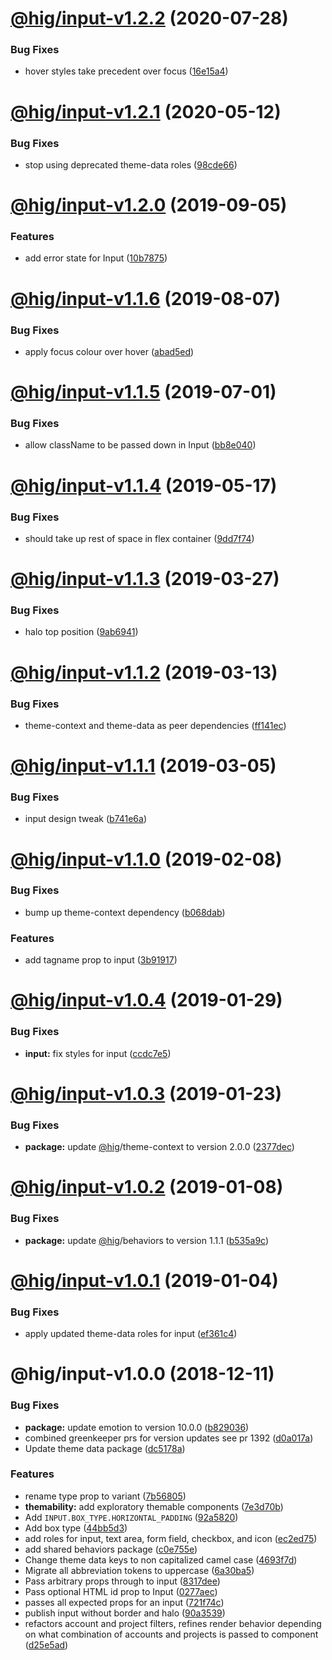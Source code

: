# [@hig/input-v1.2.2](https://github.com/Autodesk/hig/compare/@hig/input@1.2.1...@hig/input@1.2.2) (2020-07-28)


### Bug Fixes

* hover styles take precedent over focus ([16e15a4](https://github.com/Autodesk/hig/commit/16e15a4))

# [@hig/input-v1.2.1](https://github.com/Autodesk/hig/compare/@hig/input@1.2.0...@hig/input@1.2.1) (2020-05-12)


### Bug Fixes

* stop using deprecated theme-data roles ([98cde66](https://github.com/Autodesk/hig/commit/98cde66))

# [@hig/input-v1.2.0](https://github.com/Autodesk/hig/compare/@hig/input@1.1.6...@hig/input@1.2.0) (2019-09-05)


### Features

* add error state for Input ([10b7875](https://github.com/Autodesk/hig/commit/10b7875))

# [@hig/input-v1.1.6](https://github.com/Autodesk/hig/compare/@hig/input@1.1.5...@hig/input@1.1.6) (2019-08-07)


### Bug Fixes

* apply focus colour over hover ([abad5ed](https://github.com/Autodesk/hig/commit/abad5ed))

# [@hig/input-v1.1.5](https://github.com/Autodesk/hig/compare/@hig/input@1.1.4...@hig/input@1.1.5) (2019-07-01)


### Bug Fixes

* allow className to be passed down in Input ([bb8e040](https://github.com/Autodesk/hig/commit/bb8e040))

# [@hig/input-v1.1.4](https://github.com/Autodesk/hig/compare/@hig/input@1.1.3...@hig/input@1.1.4) (2019-05-17)


### Bug Fixes

* should take up rest of space in flex container ([9dd7f74](https://github.com/Autodesk/hig/commit/9dd7f74))

# [@hig/input-v1.1.3](https://github.com/Autodesk/hig/compare/@hig/input@1.1.2...@hig/input@1.1.3) (2019-03-27)


### Bug Fixes

* halo top position ([9ab6941](https://github.com/Autodesk/hig/commit/9ab6941))

# [@hig/input-v1.1.2](https://github.com/Autodesk/hig/compare/@hig/input@1.1.1...@hig/input@1.1.2) (2019-03-13)


### Bug Fixes

* theme-context and theme-data as peer dependencies ([ff141ec](https://github.com/Autodesk/hig/commit/ff141ec))

# [@hig/input-v1.1.1](https://github.com/Autodesk/hig/compare/@hig/input@1.1.0...@hig/input@1.1.1) (2019-03-05)


### Bug Fixes

* input design tweak ([b741e6a](https://github.com/Autodesk/hig/commit/b741e6a))

# [@hig/input-v1.1.0](https://github.com/Autodesk/hig/compare/@hig/input@1.0.4...@hig/input@1.1.0) (2019-02-08)


### Bug Fixes

* bump up theme-context dependency ([b068dab](https://github.com/Autodesk/hig/commit/b068dab))


### Features

* add tagname prop to input ([3b91917](https://github.com/Autodesk/hig/commit/3b91917))

# [@hig/input-v1.0.4](https://github.com/Autodesk/hig/compare/@hig/input@1.0.3...@hig/input@1.0.4) (2019-01-29)


### Bug Fixes

* **input:** fix styles for input ([ccdc7e5](https://github.com/Autodesk/hig/commit/ccdc7e5))

# [@hig/input-v1.0.3](https://github.com/Autodesk/hig/compare/@hig/input@1.0.2...@hig/input@1.0.3) (2019-01-23)


### Bug Fixes

* **package:** update [@hig](https://github.com/hig)/theme-context to version 2.0.0 ([2377dec](https://github.com/Autodesk/hig/commit/2377dec))

# [@hig/input-v1.0.2](https://github.com/Autodesk/hig/compare/@hig/input@1.0.1...@hig/input@1.0.2) (2019-01-08)


### Bug Fixes

* **package:** update [@hig](https://github.com/hig)/behaviors to version 1.1.1 ([b535a9c](https://github.com/Autodesk/hig/commit/b535a9c))

# [@hig/input-v1.0.1](https://github.com/Autodesk/hig/compare/@hig/input@1.0.0...@hig/input@1.0.1) (2019-01-04)


### Bug Fixes

* apply updated theme-data roles for input ([ef361c4](https://github.com/Autodesk/hig/commit/ef361c4))

# @hig/input-v1.0.0 (2018-12-11)


### Bug Fixes

* **package:** update emotion to version 10.0.0 ([b829036](https://github.com/Autodesk/hig/commit/b829036))
* combined greenkeeper prs for version updates see pr 1392 ([d0a017a](https://github.com/Autodesk/hig/commit/d0a017a))
* Update theme data package ([dc5178a](https://github.com/Autodesk/hig/commit/dc5178a))


### Features

* rename type prop to variant ([7b56805](https://github.com/Autodesk/hig/commit/7b56805))
* **themability:** add exploratory themable components ([7e3d70b](https://github.com/Autodesk/hig/commit/7e3d70b))
* Add `INPUT.BOX_TYPE.HORIZONTAL_PADDING` ([92a5820](https://github.com/Autodesk/hig/commit/92a5820))
* Add box type ([44bb5d3](https://github.com/Autodesk/hig/commit/44bb5d3))
* add roles for input, text area, form field, checkbox, and icon ([ec2ed75](https://github.com/Autodesk/hig/commit/ec2ed75))
* add shared behaviors package ([c0e755e](https://github.com/Autodesk/hig/commit/c0e755e))
* Change theme data keys to non capitalized camel case ([4693f7d](https://github.com/Autodesk/hig/commit/4693f7d))
* Migrate all abbreviation tokens to uppercase ([6a30ba5](https://github.com/Autodesk/hig/commit/6a30ba5))
* Pass arbitrary props through to input ([8317dee](https://github.com/Autodesk/hig/commit/8317dee))
* Pass optional HTML id prop to Input ([0277aec](https://github.com/Autodesk/hig/commit/0277aec))
* passes all expected props for an input ([721f74c](https://github.com/Autodesk/hig/commit/721f74c))
* publish input without border and halo ([90a3539](https://github.com/Autodesk/hig/commit/90a3539))
* refactors account and project filters, refines render behavior depending on what combination of accounts and projects is passed to component ([d25e5ad](https://github.com/Autodesk/hig/commit/d25e5ad))
